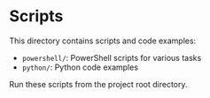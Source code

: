 # Scripts

This directory contains scripts and code examples:

- `powershell/`: PowerShell scripts for various tasks
- `python/`: Python code examples

Run these scripts from the project root directory.
